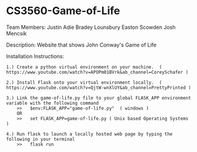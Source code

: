 # CS3560-Game-of-Life


Team Members:  Justin Adie
               Bradey Lounsbury
	           Easton Scowden 
               Josh Mencsik

Description:   Website that shows John Conway's Game of Life

Installation Instructions:  
    
    1.) Create a python virtual environment on your machine.  ( https://www.youtube.com/watch?v=APOPm01BVrk&ab_channel=CoreySchafer )
   
    2.) Install Flask onto your virtual environment locally.  ( https://www.youtube.com/watch?v=QjtW-wnXlUY&ab_channel=PrettyPrinted )
   
    3.) Link the game-of-life.py file to your global FLASK_APP environment variable with the following command 
        >>   $env:FLASK_APP="game-of-life.py"  ( windows )
        OR
        >>   set FLASK_APP=game-of-life.py ( Unix based Operating Systems )
    
    4.) Run flask to launch a locally hosted web page by typing the following in your terminal
        >>   flask run 